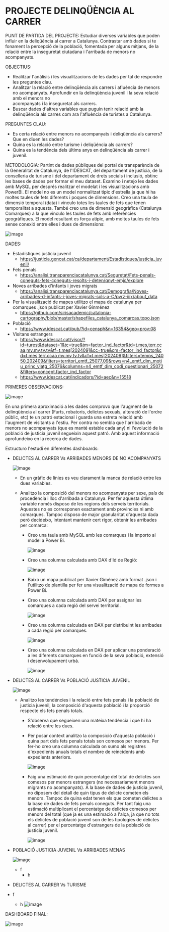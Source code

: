 # PROJECTE DELINQÜÈNCIA AL CARRER

PUNT DE PARTIDA DEL PROJECTE: Estudiar diverses variables que poden influir en la deliqüéncia al carrer a Catalunya. Contrastar amb dades si te fonament la percepció de la població, fomentada per alguns mitjans, de la relació entre la inseguretat ciutadana i l'arribada de menors no acompanyats.   

OBJECTIUS: 
* Realitzar l'anàlisis i les visualitzacions de les dades per tal de respondre les preguntes clau.
* Analitzar la relació entre delinqüència als carrers i afluéncia de menors no acompanyats. Aprofundir en la delinqüència juvenil i la seva relació amb el menors no         
  acompanyats i la inseguretat als carrers. 
* Buscar dades d'altres variables que puguin tenir relació amb la delinqüència als carres com ara l'afluència de turistes a Catalunya.

PREGUNTES CLAU: 
* Es certa relació entre menors no acompanyats i deliqüéncia als carrers? Que en diuen les dades?
* Quina es la relació entre turisme i deliqüéncia als carrers? 
* Quina es la tendéncia dels últims anys en delinqüència als carrer i juvenil.

METODOLOGIA: Partint de dades públiques del portal de transparència de la Generalitat de Catalunya, de l'IDESCAT, del departament de justícia, de la conselleria de turisme i del departament de drets socials i inclusió, obtinc les bases de dades per formar el meu dataset. Examino i netejo les dades amb MySQL per després realitzar el modelat i les visualitzacions amb PowerBi.
El model no es un model normalitzat típic d'estrella ja que hi ha moltes taules de fets diferents i poques de dimensions. Creo una taula de dimensió temporal (data) i vinculo totes les taules de fets que tenen temporalitat a aquesta. També creo una de dimensió geogràfica (Catalunya Comarques) a la que vinculo les taules de fets amb referències geogràfiques.
El model resultant es força atípic, amb moltes taules de fets sense conexió entre elles i dues de dimensions:

![image](https://github.com/user-attachments/assets/71265c60-d448-4683-9762-72da669044ec)


DADES:

* Estadístiques justícia juvenil
  * https://justicia.gencat.cat/ca/departament/Estadistiques/justicia_juvenil/
* Fets penals
  * https://analisi.transparenciacatalunya.cat/Seguretat/Fets-penals-coneguts-fets-coneguts-resolts-i-deten/qnyt-emjc/explore
* Noves arribades d'infants i joves migrats
  * https://analisi.transparenciacatalunya.cat/Demografia/Noves-arribades-d-infants-i-joves-migrats-sols-a-C/pvrz-iijx/about_data
* Per la visualització de mapes utilitzo el mapa de catalunya per comarques .json  publicat per Xavier Ginménez
  * https://github.com/sirisacademic/catalonia-cartography/blob/master/shapefiles_catalunya_comarcas.topo.json
* Població
  * https://www.idescat.cat/pub/?id=censph&n=16354&geo=prov:08 
* Visitans estrangers
  * https://www.idescat.cat/visor/?id=turest&dataset=1&tc=true&tm=factor_ind_factor&td=t.mes,terr.ccaa,mv.mv,tv.tv&tf=t.mes[202409]&cc=true&cm=factor_ind_factor&cd=t.mes,terr.ccaa,mv.mv,tv.tv&cf=t.mes[202409]&filters=temps_24050.202409&filters=territori_emtf_25077.09&rows=n4_emtf_dim_motiu_princ_viatg_25076&columns=n4_emtf_dim_codi_questionari_25072&filters=concept.factor_ind_factor
  * https://www.idescat.cat/indicadors/?id=aec&n=15518
     
 
PRIMERES OBSERVACIONS:

![image](https://github.com/user-attachments/assets/0d49d539-b6c0-41fa-895b-1837f96c930d)

En una primera aproximació a les dades comprovo que l'augment de la delinqüència al carrer (Furts, robatoris, delictes sexuals, alteració de l'ordre públic, etc) te un patró estacional i guarda una estreta relació amb l'augment de visitants a l'estiu. Per contra no sembla que l'arribada de menors no acompanyats (que es manté estable cada any) ni l'evolució de la població de justicia juvenil segueixin aquest patró.
Amb aquest informació aprofundeixo en la recerca de dades. 

Estructuro l'estudi en diferentes dashboards:

* DELICTES AL CARRER Vs ARRIBADES MENORS DE NO ACOMPANYATS


  ![image](https://github.com/user-attachments/assets/3d7a074a-db61-4b64-9482-4c61136516f4)

  
  * En un gràfic de línies es veu clarament la manca de relació entre les dues variables.
  * Analitzo la composició del menors no acompanyats per sexe, país de procedència i lloc d'arribada a Catalunya.
    Per fer aquesta útlima variable només disposo de les regions dels serveis territorials. Aquestes no es corresponen exactament amb provincies ni amb 
    comarques. Tampoc disposo de major granularitat d'aquesta dada però decideixo, intentant mantenir cert rigor, obtenir les arribades per comarca:
    
      * Creo una taula amb MySQL amb les comarques i la importo al model a Power Bi.
        
        ![image](https://github.com/user-attachments/assets/e138f678-8978-44fc-8220-0b2db701de5d)

      * Creo una columna calculada amb DAX d'Id de Regió:
        
        ![image](https://github.com/user-attachments/assets/53714233-149b-4606-8b02-ab5762004f57)
        
      * Baixo un mapa publicat per Xavier Giménez amb format .json i l'utilitzo de plantilla per fer una visualització de mapa de formes a Power Bi.
        
      * Creo una columna calculada amb DAX per assignar les comarques a cada regió del servei territorial.
        
        ![image](https://github.com/user-attachments/assets/2d57acce-0947-4575-96af-7f1555a7b569)
        
      * Creo una columna calculada en DAX per distribuint les arribades a cada regió per comarques.
 
        ![image](https://github.com/user-attachments/assets/35ee060e-3e18-4f21-999a-949d0a6414d9)
        
      * Creo una columna calculada en DAX per aplicar una ponderació a les diferents comarques en funció de la seva població, extensió i desenvolupament urbà.
        
        ![image](https://github.com/user-attachments/assets/aeb2707d-fd19-48f8-9163-d5d83af38429)        
      
    
* DELICTES AL CARRER Vs POBLACIÓ JUSTICIA JUVENIL


  ![image](https://github.com/user-attachments/assets/bc9e7076-21aa-4e76-9945-2a0d06840545)


  * Analitzo les tendéncies i la relació entre fets penals i la població de justicia juvenil, la composició d'aquesta població i la proporció respecte els fets penals totals.
    *  S'observa que segueixen una mateixa tendéncia i que hi ha relació entre les dues.
    *  Per posar context analitzo la composició d'aquesta població i quina part dels fets penals totals son comesos per menors. Per fer-ho creo una columna 
       calculada on sumo als registres d'expedients anuals totals el nombre de reincidents amb expedients anteriors.

        ![image](https://github.com/user-attachments/assets/a7f40f23-ef02-4aa6-ac56-8c4b888035f5)

    *  Faig una estimació de quin percentatge del total de delictes son comesos per menors estrangers (no necessariament menors migrants no acompanyats). A
       la base de dades de justicia juvenil, no diposem del detall de quin tipus de delicte cometen els menors. Tampoc de quina edat tenen els que cometen 
       delictes a la base de dades de fets penals coneguts.
       Per tant faig una estimació multiplicant el percentatge de delictes comesos per menors del total (que ja es una estimació a l'alça, ja que no tots 
       els delictes de població juvenil son de les tipologies de delictes al carrer) per el percentatge d'estrangers de la població de justicia juvenil.

        ![image](https://github.com/user-attachments/assets/9c5961b6-c832-478e-a59d-0495a7142763)

       

* POBLACIÓ JUSTICIA JUVENIL Vs ARRIBADES MENAS


  ![image](https://github.com/user-attachments/assets/6dfd82e7-7d87-4b2a-986e-799fdc76ef14)


  * f
    * h


* DELICTES AL CARRER Vs TURISME


  
  
 * f
    * h
        ![image](https://github.com/user-attachments/assets/c1ecb73e-d6b7-40f6-b996-73b06969d209)


DASHBOARD FINAL:

![image](https://github.com/user-attachments/assets/67f2ae64-9bd6-4443-9f00-7887a91f6969)

